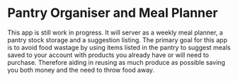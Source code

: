 # Pantry Organiser and Meal Planner

This app is still work in progress. 
It will server as a weekly meal planner, a pantry stock storage and a suggestion listing. 
The primary goal for this app is to avoid food wastage by using items listed in the pantry to suggest meals saved to your account with products you already have or will need to purchase. Therefore aiding in reusing as much produce as possible saving you both money and the need to throw food away. 
